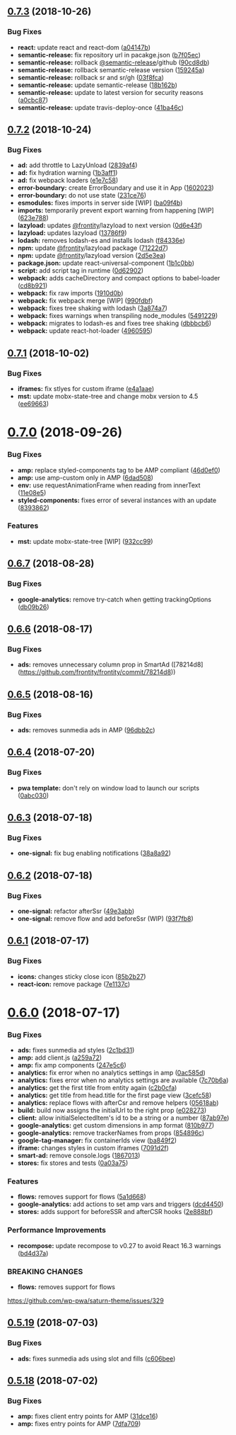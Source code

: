 ## [0.7.3](https://github.com/frontity/frontity/compare/v0.7.2...v0.7.3) (2018-10-26)


### Bug Fixes

* **react:** update react and react-dom ([a04147b](https://github.com/frontity/frontity/commit/a04147b))
* **semantic-release:** fix repository url in pacakge.json ([b7f05ec](https://github.com/frontity/frontity/commit/b7f05ec))
* **semantic-release:** rollback [@semantic-release](https://github.com/semantic-release)/github ([90cd8db](https://github.com/frontity/frontity/commit/90cd8db))
* **semantic-release:** rollback semantic-release version ([159245a](https://github.com/frontity/frontity/commit/159245a))
* **semantic-release:** rollback sr and sr/gh ([03f8fca](https://github.com/frontity/frontity/commit/03f8fca))
* **semantic-release:** update semantic-release ([18b162b](https://github.com/frontity/frontity/commit/18b162b))
* **semantic-release:** update to latest version for security reasons ([a0cbc87](https://github.com/frontity/frontity/commit/a0cbc87))
* **semantic-release:** update travis-deploy-once ([41ba46c](https://github.com/frontity/frontity/commit/41ba46c))

## [0.7.2](https://github.com/frontity/frontity/compare/v0.7.1...v0.7.2) (2018-10-24)


### Bug Fixes

* **ad:** add throttle to LazyUnload ([2839af4](https://github.com/frontity/frontity/commit/2839af4))
* **ad:** fix hydration warning ([1b3aff1](https://github.com/frontity/frontity/commit/1b3aff1))
* **ad:** fix webpack loaders ([e1e7c58](https://github.com/frontity/frontity/commit/e1e7c58))
* **error-boundary:** create ErrorBoundary and use it in App ([1602023](https://github.com/frontity/frontity/commit/1602023))
* **error-boundary:** do not use state ([231ce76](https://github.com/frontity/frontity/commit/231ce76))
* **esmodules:** fixes imports in server side [WIP] ([ba09f4b](https://github.com/frontity/frontity/commit/ba09f4b))
* **imports:** temporarily prevent export warning from happening [WIP] ([623e788](https://github.com/frontity/frontity/commit/623e788))
* **lazyload:** updates [@frontity](https://github.com/frontity)/lazyload to next version ([0d6e43f](https://github.com/frontity/frontity/commit/0d6e43f))
* **lazyload:** updates lazyload ([13786f9](https://github.com/frontity/frontity/commit/13786f9))
* **lodash:** removes lodash-es and installs lodash ([f84336e](https://github.com/frontity/frontity/commit/f84336e))
* **npm:** update [@frontity](https://github.com/frontity)/lazyload package ([71222d7](https://github.com/frontity/frontity/commit/71222d7))
* **npm:** update [@frontity](https://github.com/frontity)/lazyload version ([2d5e3ea](https://github.com/frontity/frontity/commit/2d5e3ea))
* **package.json:** update react-universal-component ([1b1c0bb](https://github.com/frontity/frontity/commit/1b1c0bb))
* **script:** add script tag in runtime ([0d62902](https://github.com/frontity/frontity/commit/0d62902))
* **webpack:** adds cacheDirectory and compact options to babel-loader ([cd8b921](https://github.com/frontity/frontity/commit/cd8b921))
* **webpack:** fix raw imports ([1910d0b](https://github.com/frontity/frontity/commit/1910d0b))
* **webpack:** fix webpack merge [WIP] ([990fdbf](https://github.com/frontity/frontity/commit/990fdbf))
* **webpack:** fixes tree shaking with lodash ([3a874a7](https://github.com/frontity/frontity/commit/3a874a7))
* **webpack:** fixes warnings when transpiling node_modules ([5491229](https://github.com/frontity/frontity/commit/5491229))
* **webpack:** migrates to lodash-es and fixes tree shaking ([dbbbcb6](https://github.com/frontity/frontity/commit/dbbbcb6))
* **webpack:** update react-hot-loader ([4960595](https://github.com/frontity/frontity/commit/4960595))

## [0.7.1](https://github.com/frontity/frontity/compare/v0.7.0...v0.7.1) (2018-10-02)


### Bug Fixes

* **iframes:** fix stlyes for custom iframe ([e4a1aae](https://github.com/frontity/frontity/commit/e4a1aae))
* **mst:** update mobx-state-tree and change mobx version to 4.5 ([ee69663](https://github.com/frontity/frontity/commit/ee69663))

# [0.7.0](https://github.com/frontity/frontity/compare/v0.6.7...v0.7.0) (2018-09-26)


### Bug Fixes

* **amp:** replace styled-components tag to be AMP compliant ([46d0ef0](https://github.com/frontity/frontity/commit/46d0ef0))
* **amp:** use amp-custom only in AMP ([6dad508](https://github.com/frontity/frontity/commit/6dad508))
* **env:** use requestAnimationFrame when reading from innerText ([11e08e5](https://github.com/frontity/frontity/commit/11e08e5))
* **styled-components:** fixes error of several instances with an update ([8393862](https://github.com/frontity/frontity/commit/8393862))


### Features

* **mst:** update mobx-state-tree [WIP] ([932cc99](https://github.com/frontity/frontity/commit/932cc99))

## [0.6.7](https://github.com/frontity/frontity/compare/v0.6.6...v0.6.7) (2018-08-28)


### Bug Fixes

* **google-analytics:** remove try-catch when getting trackingOptions ([db09b26](https://github.com/frontity/frontity/commit/db09b26))

## [0.6.6](https://github.com/frontity/frontity/compare/v0.6.5...v0.6.6) (2018-08-17)


### Bug Fixes

* **ads:** removes unnecessary column prop in SmartAd ([78214d8] (https://github.com/frontity/frontity/commit/78214d8))

## [0.6.5](https://github.com/frontity/frontity/compare/v0.6.4...v0.6.5) (2018-08-16)


### Bug Fixes

* **ads:** removes sunmedia ads in AMP ([96dbb2c](https://github.com/frontity/frontity/commit/96dbb2c))

## [0.6.4](https://github.com/frontity/frontity/compare/v0.6.3...v0.6.4) (2018-07-20)


### Bug Fixes

* **pwa template:** don't rely on window load to launch our scripts ([0abc030](https://github.com/frontity/frontity/commit/0abc030))

## [0.6.3](https://github.com/frontity/frontity/compare/v0.6.2...v0.6.3) (2018-07-18)


### Bug Fixes

* **one-signal:** fix bug enabling notifications ([38a8a92](https://github.com/frontity/frontity/commit/38a8a92))

## [0.6.2](https://github.com/frontity/frontity/compare/v0.6.1...v0.6.2) (2018-07-18)


### Bug Fixes

* **one-signal:** refactor afterSsr ([49e3abb](https://github.com/frontity/frontity/commit/49e3abb))
* **one-signal:** remove flow and add beforeSsr (WIP) ([93f7fb8](https://github.com/frontity/frontity/commit/93f7fb8))

## [0.6.1](https://github.com/frontity/frontity/compare/v0.6.0...v0.6.1) (2018-07-17)


### Bug Fixes

* **icons:** changes sticky close icon ([85b2b27](https://github.com/frontity/frontity/commit/85b2b27))
* **react-icon:** remove package ([7e1137c](https://github.com/frontity/frontity/commit/7e1137c))

# [0.6.0](https://github.com/frontity/frontity/compare/v0.5.19...v1.0.0) (2018-07-17)


### Bug Fixes

* **ads:** fixes sunmedia ad styles ([2c1bd31](https://github.com/frontity/frontity/commit/2c1bd31))
* **amp:** add client.js ([a259a72](https://github.com/frontity/frontity/commit/a259a72))
* **amp:** fix amp components ([247e5c6](https://github.com/frontity/frontity/commit/247e5c6))
* **analytics:** fix error when no analytics settings in amp ([0ac585d](https://github.com/frontity/frontity/commit/0ac585d))
* **analytics:** fixes error when no analytics settings are available ([7c70b6a](https://github.com/frontity/frontity/commit/7c70b6a))
* **analytics:** get the first title from entity again ([c2b0cfa](https://github.com/frontity/frontity/commit/c2b0cfa))
* **analytics:** get title from head.title for the first page view ([3cefc58](https://github.com/frontity/frontity/commit/3cefc58))
* **analytics:** replace flows with afterCsr and remove helpers ([05618ab](https://github.com/frontity/frontity/commit/05618ab))
* **build:** build now assigns the initialUrl to the right prop ([e028273](https://github.com/frontity/frontity/commit/e028273))
* **client:** allow initialSelectedItem's id to be a string or a number ([87ab97e](https://github.com/frontity/frontity/commit/87ab97e))
* **google-analytics:** get custom dimensions in amp format ([810b977](https://github.com/frontity/frontity/commit/810b977))
* **google-analytics:** remove trackerNames from props ([854896c](https://github.com/frontity/frontity/commit/854896c))
* **google-tag-manager:** fix containerIds view ([ba849f2](https://github.com/frontity/frontity/commit/ba849f2))
* **iframe:** changes styles in custom iframes ([7091d2f](https://github.com/frontity/frontity/commit/7091d2f))
* **smart-ad:** remove console.logs ([1867013](https://github.com/frontity/frontity/commit/1867013))
* **stores:** fix stores and tests ([0a03a75](https://github.com/frontity/frontity/commit/0a03a75))


### Features

* **flows:** removes support for flows ([5a1d668](https://github.com/frontity/frontity/commit/5a1d668))
* **google-analytics:** add actions to set amp vars and triggers ([dcd4450](https://github.com/frontity/frontity/commit/dcd4450))
* **stores:** adds support for beforeSSR and afterCSR hooks ([2e888bf](https://github.com/frontity/frontity/commit/2e888bf))


### Performance Improvements

* **recompose:** update recompose to v0.27 to avoid React 16.3 warnings ([bd4d37a](https://github.com/frontity/frontity/commit/bd4d37a))


### BREAKING CHANGES

* **flows:** removes support for flows

https://github.com/wp-pwa/saturn-theme/issues/329

## [0.5.19](https://github.com/frontity/frontity/compare/v0.5.18...v0.5.19) (2018-07-03)


### Bug Fixes

* **ads:** fixes sunmedia ads using slot and fills ([c606bee](https://github.com/frontity/frontity/commit/c606bee))

## [0.5.18](https://github.com/frontity/frontity/compare/v0.5.17...v0.5.18) (2018-07-02)


### Bug Fixes

* **amp:** fixes client entry points for AMP ([31dce16](https://github.com/frontity/frontity/commit/31dce16))
* **amp:** fixes entry points for AMP ([7dfa709](https://github.com/frontity/frontity/commit/7dfa709))
